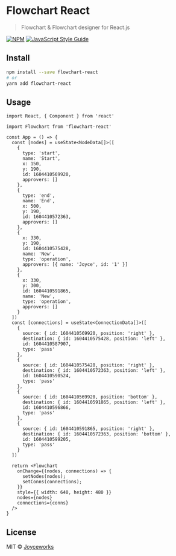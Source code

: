 # Flowchart React

> Flowchart &amp; Flowchart designer for React.js

[![NPM](https://img.shields.io/npm/v/flowchart-react.svg)](https://www.npmjs.com/package/flowchart-react) [![JavaScript Style Guide](https://img.shields.io/badge/code_style-standard-brightgreen.svg)](https://standardjs.com)

## Install

```bash
npm install --save flowchart-react
# or
yarn add flowchart-react
```

## Usage

```tsx
import React, { Component } from 'react'

import Flowchart from 'flowchart-react'

const App = () => {
  const [nodes] = useState<NodeData[]>([
    {
      type: 'start',
      name: 'Start',
      x: 150,
      y: 190,
      id: 1604410569920,
      approvers: []
    },
    {
      type: 'end',
      name: 'End',
      x: 500,
      y: 190,
      id: 1604410572363,
      approvers: []
    },
    {
      x: 330,
      y: 190,
      id: 1604410575428,
      name: 'New',
      type: 'operation',
      approvers: [{ name: 'Joyce', id: '1' }]
    },
    {
      x: 330,
      y: 300,
      id: 1604410591865,
      name: 'New',
      type: 'operation',
      approvers: []
    }
  ])
  const [connections] = useState<ConnectionData[]>([
    {
      source: { id: 1604410569920, position: 'right' },
      destination: { id: 1604410575428, position: 'left' },
      id: 1604410587907,
      type: 'pass'
    },
    {
      source: { id: 1604410575428, position: 'right' },
      destination: { id: 1604410572363, position: 'left' },
      id: 1604410590524,
      type: 'pass'
    },
    {
      source: { id: 1604410569920, position: 'bottom' },
      destination: { id: 1604410591865, position: 'left' },
      id: 1604410596866,
      type: 'pass'
    },
    {
      source: { id: 1604410591865, position: 'right' },
      destination: { id: 1604410572363, position: 'bottom' },
      id: 1604410599205,
      type: 'pass'
    }
  ])

  return <Flowchart
    onChange={(nodes, connections) => {
      setNodes(nodes);
      setConns(connections);
    }}
    style={{ width: 640, height: 480 }}
    nodes={nodes}
    connections={conns}
  />
}
```

## License

MIT © [Joyceworks](https://github.com/joyceworks)

